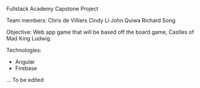 Fullstack Academy Capstone Project

Team members:
Chris de Villiers
Cindy Li
John Quiwa
Richard Song

Objective:
Web app game that will be based off the board game, Castles of Mad King Ludwig.

Technologies:
- Angular
- Firebase

... To be edited



